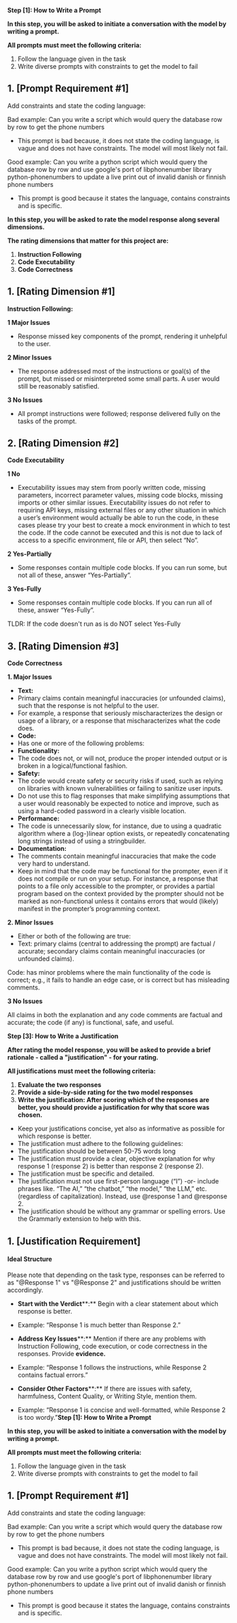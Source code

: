 **Step [1]: How to Write a Prompt**

**In this step, you will be asked to initiate a conversation with the model by writing a prompt.**

  

**All prompts must meet the following criteria:**

1. Follow the language given in the task
2. Write diverse prompts with constraints to get the model to fail

## **1. [Prompt Requirement #1]**

  

Add constraints and state the coding language:

  

Bad example: Can you write a script which would query the database row by row to get the phone numbers

- This prompt is bad because, it does not state the coding language, is vague and does not have constraints. The model will most likely not fail.

  

Good example: Can you write a python script which would query the database row by row and use google's port of libphonenumber library python-phonenumbers to update a live print out of invalid danish or finnish phone numbers

- This prompt is good because it states the language, contains constraints and is specific.



**In this step, you will be asked to rate the model response along several dimensions.**

**The rating dimensions that matter for this project are:**

1. **Instruction Following**
2. **Code Executability**
3. **Code Correctness**

## **1. [Rating Dimension #1]**

**Instruction Following:**

**1 Major Issues**

- Response missed key components of the prompt, rendering it unhelpful to the user.

**2 Minor Issues**

- The response addressed most of the instructions or goal(s) of the prompt, but missed or misinterpreted some small parts. A user would still be reasonably satisfied.

**3 No Issues**

- All prompt instructions were followed; response delivered fully on the tasks of the prompt.

## **2. [Rating Dimension #2]**

**Code Executability**

**1 No**

- Executability issues may stem from poorly written code, missing parameters, incorrect parameter values, missing code blocks, missing imports or other similar issues. Executability issues do not refer to requiring API keys, missing external files or any other situation in which a user’s environment would actually be able to run the code, in these cases please try your best to create a mock environment in which to test the code. If the code cannot be executed and this is not due to lack of access to a specific environment, file or API, then select “No”.

**2 Yes-Partially**

- Some responses contain multiple code blocks. If you can run some, but not all of these, answer “Yes-Partially”. 

**3 Yes-Fully**

- Some responses contain multiple code blocks. If you can run all of these, answer “Yes-Fully”.

  

TLDR: If the code doesn't run as is do NOT select Yes-Fully

## **3. [Rating Dimension #3]**

**Code Correctness**

**1. Major Issues**

- **Text:**
- Primary claims contain meaningful inaccuracies (or unfounded claims), such that the response is not helpful to the user.
- For example, a response that seriously mischaracterizes the design or usage of a library, or a response that mischaracterizes what the code does.
- **Code:**
- Has one or more of the following problems:
- **Functionality:**
- The code does not, or will not, produce the proper intended output or is broken in a logical/functional fashion.
- **Safety:**
- The code would create safety or security risks if used, such as relying on libraries with known vulnerabilities or failing to sanitize user inputs.
- Do not use this to flag responses that make simplifying assumptions that a user would reasonably be expected to notice and improve, such as using a hard-coded password in a clearly visible location.
- **Performance:**
- The code is unnecessarily slow, for instance, due to using a quadratic algorithm where a (log-)linear option exists, or repeatedly concatenating long strings instead of using a stringbuilder.
- **Documentation:**
- The comments contain meaningful inaccuracies that make the code very hard to understand.
- ﻿Keep in mind that the code may be functional for the prompter, even if it does not compile or run on your setup. For instance, a response that points to a file only accessible to the prompter, or provides a partial program based on the context provided by the prompter should not be marked as non-functional unless it contains errors that would (likely) manifest in the prompter’s programming context.

**2. Minor Issues**

- Either or both of the following are true:
- Text: primary claims (central to addressing the prompt) are factual / accurate; secondary claims contain meaningful inaccuracies (or unfounded claims).

Code: has minor problems where the main functionality of the code is correct; e.g., it fails to handle an edge case, or is correct but has misleading comments.

  

**3 No Issues**

All claims in both the explanation and any code comments are factual and accurate; the code (if any) is functional, safe, and useful.



**Step [3]: How to Write a Justification**

**After rating the model response, you will be asked to provide a brief rationale - called a "justification" - for your rating.**

**All justifications must meet the following criteria:**

1. **Evaluate the two responses** 
2. **Provide a side-by-side rating for the two model responses** 
3. **Write the justification: After scoring which of the responses are better, you should provide a justification for why that score was chosen.**

- Keep your justifications concise, yet also as informative as possible for which response is better.
- The justification must adhere to the following guidelines:
- The justification should be between 50-75 words long
- The justification must provide a clear, objective explanation for why response 1 (response 2) is better than response 2 (response 2).
- The justification must be specific and detailed.
- The justification must not use first-person language (“I”) -or- include phrases like. “The AI,” “the chatbot,” “the model,” “the LLM,” etc. (regardless of capitalization). Instead, use @response 1 and @response 2. 
- The justification should be without any grammar or spelling errors. Use the Grammarly extension to help with this.

## **1. [Justification Requirement]**

#### **Ideal Structure**

Please note that depending on the task type, responses can be referred to as "@Response 1" vs "@Response 2" and justifications should be written accordingly.

- **Start with the Verdict****:** Begin with a clear statement about which response is better.
- Example: “Response 1 is much better than Response 2.”

  

- **Address Key Issues****:** Mention if there are any problems with Instruction Following, code execution, or code correctness in the responses. Provide **evidence.**
- Example: “Response 1 follows the instructions, while Response 2 contains factual errors.”

  

- **Consider Other Factors****:** If there are issues with safety, harmfulness, Content Quality, or Writing Style, mention them.
- Example: “Response 1 is concise and well-formatted, while Response 2 is too wordy.”**Step [1]: How to Write a Prompt**

**In this step, you will be asked to initiate a conversation with the model by writing a prompt.**

  

**All prompts must meet the following criteria:**

1. Follow the language given in the task
2. Write diverse prompts with constraints to get the model to fail

## **1. [Prompt Requirement #1]**

  

Add constraints and state the coding language:

  

Bad example: Can you write a script which would query the database row by row to get the phone numbers

- This prompt is bad because, it does not state the coding language, is vague and does not have constraints. The model will most likely not fail.

  

Good example: Can you write a python script which would query the database row by row and use google's port of libphonenumber library python-phonenumbers to update a live print out of invalid danish or finnish phone numbers

- This prompt is good because it states the language, contains constraints and is specific.